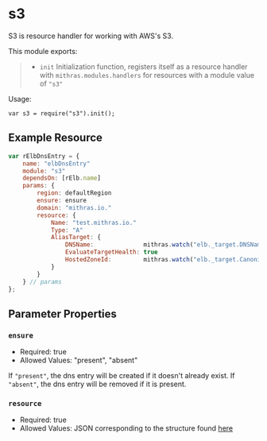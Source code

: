 
 
 # s3
 
 S3 is resource handler for working with AWS's S3.
 
 This module exports:
 
 > * `init` Initialization function, registers itself as a resource
 >   handler with `mithras.modules.handlers` for resources with a
 >   module value of `"s3"`
 
 Usage:
 
 `var s3 = require("s3").init();`
 
  ## Example Resource
 
 ```javascript
 var rElbDnsEntry = {
     name: "elbDnsEntry"
     module: "s3"
     dependsOn: [rElb.name]
     params: {
         region: defaultRegion
         ensure: ensure
         domain: "mithras.io."
         resource: {
             Name: "test.mithras.io."
             Type: "A"
             AliasTarget: {
                 DNSName:              mithras.watch("elb._target.DNSName")
                 EvaluateTargetHealth: true
                 HostedZoneId:         mithras.watch("elb._target.CanonicalHostedZoneNameID")
             }
         }
     } // params
 };
 ```
 
 ## Parameter Properties
 
 ### `ensure`

 * Required: true
 * Allowed Values: "present", "absent"

 If `"present"`, the dns entry will be created if it doesn't already
 exist.  If `"absent"`, the dns entry will be removed if it is
 present.
 
 ### `resource`

 * Required: true
 * Allowed Values: JSON corresponding to the structure found [here](https://docs.aws.amazon.com/sdk-for-go/api/service/s3.html#type-ResourceRecordSet)


